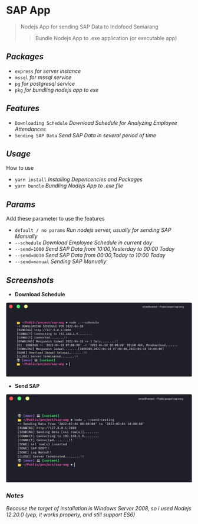 # SAP App

> Nodejs App for sending SAP Data to Indofood Semarang
>> Bundle Nodejs App to .exe application (or executable app)

## _Packages_
* `express` _for server instance_
* `mssql` _for mssql service_
* `pg` _for postgresql service_
* `pkg` _for bundling nodejs app to exe_

## _Features_
* `Downloading Schedule` _Download Schedule for Analyzing Employee Attendances_
* `Sending SAP Data` _Send SAP Data in several period of time_

## _Usage_
How to use
* `yarn install` _Installing Depencencies and Packages_
* `yarn bundle` _Bundling Nodejs App to .exe file_

## _Params_
Add these parameter to use the features
* `default / no params` _Run nodejs server, usually for sending SAP Manually_
* `--schedule` _Download Employee Schedule in current day_
* `--send=1000` _Send SAP Data from 10:00,Yesterday to 00:00 Today_
* `--send=0010` _Send SAP Data from 00:00,Today to 10:00 Today_
* `--send=manual` _Sending SAP Manually_

## _Screenshots_
* __Download Schedule__

![Download Schedule](screenshots/download_schedule.png)

* __Send SAP__

![Send SAP](screenshots/send_sap.png)

### _Notes_
_Because the target of installation is Windows Server 2008, so i used Nodejs 12.20.0 (yep, it works properly, and still support ES6)_